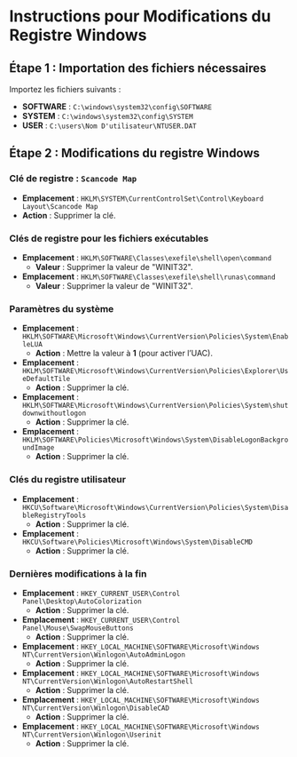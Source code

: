 
# Instructions pour Modifications du Registre Windows

## Étape 1 : Importation des fichiers nécessaires
Importez les fichiers suivants :
- **SOFTWARE** : `C:\windows\system32\config\SOFTWARE`
- **SYSTEM** : `C:\windows\system32\config\SYSTEM`
- **USER** : `C:\users\Nom D'utilisateur\NTUSER.DAT`

## Étape 2 : Modifications du registre Windows

### Clé de registre : `Scancode Map`
- **Emplacement** : `HKLM\SYSTEM\CurrentControlSet\Control\Keyboard Layout\Scancode Map`
- **Action** : Supprimer la clé.

### Clés de registre pour les fichiers exécutables
- **Emplacement** : `HKLM\SOFTWARE\Classes\exefile\shell\open\command`
  - **Valeur** : Supprimer la valeur de "WINIT32".
- **Emplacement** : `HKLM\SOFTWARE\Classes\exefile\shell\runas\command`
  - **Valeur** : Supprimer la valeur de "WINIT32".

### Paramètres du système
- **Emplacement** : `HKLM\SOFTWARE\Microsoft\Windows\CurrentVersion\Policies\System\EnableLUA`
  - **Action** : Mettre la valeur à **1** (pour activer l’UAC).
- **Emplacement** : `HKLM\SOFTWARE\Microsoft\Windows\CurrentVersion\Policies\Explorer\UseDefaultTile`
  - **Action** : Supprimer la clé.
- **Emplacement** : `HKLM\SOFTWARE\Microsoft\Windows\CurrentVersion\Policies\System\shutdownwithoutlogon`
  - **Action** : Supprimer la clé.
- **Emplacement** : `HKLM\SOFTWARE\Policies\Microsoft\Windows\System\DisableLogonBackgroundImage`
  - **Action** : Supprimer la clé.

### Clés du registre utilisateur
- **Emplacement** : `HKCU\Software\Microsoft\Windows\CurrentVersion\Policies\System\DisableRegistryTools`
  - **Action** : Supprimer la clé.
- **Emplacement** : `HKCU\Software\Policies\Microsoft\Windows\System\DisableCMD`
  - **Action** : Supprimer la clé.

### Dernières modifications à la fin
- **Emplacement** : `HKEY_CURRENT_USER\Control Panel\Desktop\AutoColorization`
  - **Action** : Supprimer la clé.
- **Emplacement** : `HKEY_CURRENT_USER\Control Panel\Mouse\SwapMouseButtons`
  - **Action** : Supprimer la clé.
- **Emplacement** : `HKEY_LOCAL_MACHINE\SOFTWARE\Microsoft\Windows NT\CurrentVersion\Winlogon\AutoAdminLogon`
  - **Action** : Supprimer la clé.
- **Emplacement** : `HKEY_LOCAL_MACHINE\SOFTWARE\Microsoft\Windows NT\CurrentVersion\Winlogon\AutoRestartShell`
  - **Action** : Supprimer la clé.
- **Emplacement** : `HKEY_LOCAL_MACHINE\SOFTWARE\Microsoft\Windows NT\CurrentVersion\Winlogon\DisableCAD`
  - **Action** : Supprimer la clé.
- **Emplacement** : `HKEY_LOCAL_MACHINE\SOFTWARE\Microsoft\Windows NT\CurrentVersion\Winlogon\Userinit`
  - **Action** : Supprimer la clé.
